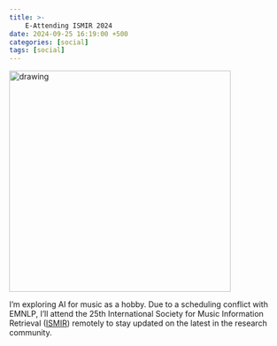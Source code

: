 ```yaml
---
title: >-
    E-Attending ISMIR 2024
date: 2024-09-25 16:19:00 +500
categories: [social]
tags: [social]
---
```


<img src="{{ site.url }}/assets/img/2024-09-25/ISMIR2024.png" alt="drawing" width="400"/>

I’m exploring AI for music as a hobby. Due to a scheduling conflict with EMNLP, I’ll attend the 25th International Society for Music Information Retrieval ([ISMIR](https://ismir2024.ismir.net)) remotely to stay updated on the latest in the research community.

